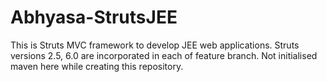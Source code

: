 # Abhyasa-StrutsJEE
This is Struts MVC framework to develop JEE web applications. Struts versions 2.5, 6.0 are incorporated in each of feature branch. Not initialised maven here while creating this repository.
